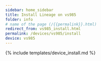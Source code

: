 ```yaml
---
sidebar: home_sidebar
title: Install Lineage on vs985
folder: info
# name of the page (/{{permalink}}.html)
redirect_from: vs985_install.html
permalink: /devices/vs985/install
device: vs985
---
```

{% include templates/device_install.md %}
